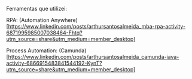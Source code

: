 Ferramentas que utilizei:

RPA: (Automation Anywhere)[https://www.linkedin.com/posts/arthursantosalmeida_mba-rpa-activity-6871995985007038464-Fhtq?utm_source=share&utm_medium=member_desktop]

Process Automation: (Camunda)[https://www.linkedin.com/posts/arthursantosalmeida_camunda-java-activity-6866915483841544192-KynT?utm_source=share&utm_medium=member_desktop]
